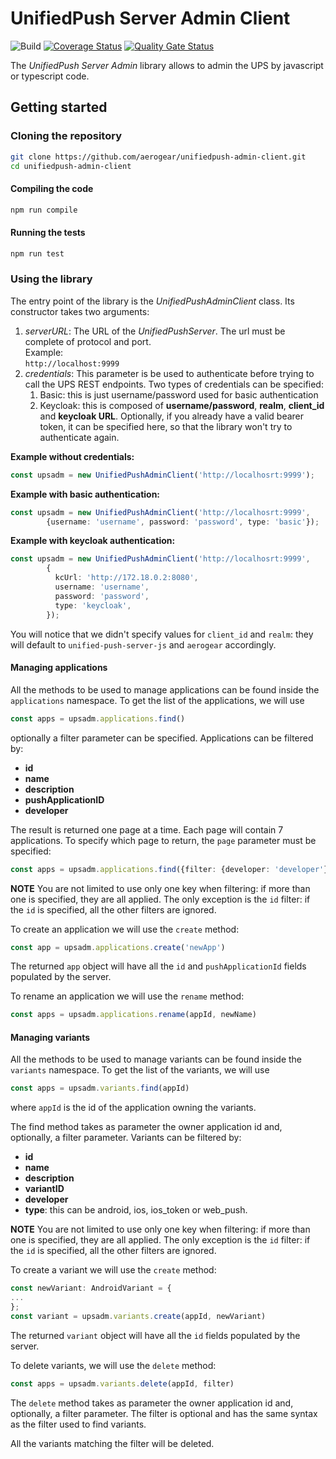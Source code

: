 # UnifiedPush Server Admin Client

![Build](https://github.com/aerogear/unifiedpush-admin-client/workflows/build/badge.svg)
[![Coverage Status](https://coveralls.io/repos/github/aerogear/unifiedpush-admin-client/badge.svg?branch=master)](https://coveralls.io/github/aerogear/unifiedpush-admin-client)
[![Quality Gate Status](https://sonarcloud.io/api/project_badges/measure?project=aerogear_unifiedpush-admin-client&metric=alert_status)](https://sonarcloud.io/dashboard?id=aerogear_unifiedpush-admin-client)

The _UnifiedPush Server Admin_ library allows to admin the UPS by javascript or typescript code.

## Getting started
### Cloning the repository

```bash
git clone https://github.com/aerogear/unifiedpush-admin-client.git
cd unifiedpush-admin-client
```

#### Compiling the code

```bash
npm run compile
```

#### Running the tests

```bash
npm run test
```

### Using the library

The entry point of the library is the _UnifiedPushAdminClient_ class. Its constructor takes two arguments:
1. *serverURL*: The URL of the _UnifiedPushServer_. The url must be complete of protocol and port.  
   Example:  
   `http://localhost:9999` 
1. *credentials*: This parameter is be used to authenticate before trying to call the UPS REST endpoints. Two types of credentials
can be specified:
   1. Basic: this is just username/password used for basic authentication
   2. Keycloak: this is composed of **username/password**, **realm**, **client_id** and **keycloak URL**. Optionally, if you already have a valid bearer token, it
   can be specified here, so that the library won't try to authenticate again.
   
**Example without credentials:** 
```typescript
const upsadm = new UnifiedPushAdminClient('http://localhosrt:9999');
```

**Example with basic authentication:**  
```typescript
const upsadm = new UnifiedPushAdminClient('http://localhosrt:9999', 
        {username: 'username', password: 'password', type: 'basic'});
```

**Example with keycloak authentication:**
```typescript
const upsadm = new UnifiedPushAdminClient('http://localhosrt:9999', 
        {
          kcUrl: 'http://172.18.0.2:8080',
          username: 'username',
          password: 'password',
          type: 'keycloak',
        });
```

You will notice that we didn't specify values for `client_id` and `realm`: they will default to `unified-push-server-js` 
and `aerogear` accordingly.

#### Managing applications

All the methods to be used to manage applications can be found inside the `applications` namespace.
To get the list of the applications, we will use
```typescript
const apps = upsadm.applications.find()
```

optionally a filter parameter can be specified. Applications can be filtered by:
* **id**
* **name**
* **description**
* **pushApplicationID**
* **developer**

The result is returned one page at a time. Each page will contain 7 applications. To specify which page to return, the 
`page` parameter must be specified:

```typescript
const apps = upsadm.applications.find({filter: {developer: 'developer'}, page: 2 })
```

**NOTE** You are not limited to use only one key when filtering: if more than one is specified, they are all applied. The only 
exception is the `id` filter: if the `id` is specified, all the other filters are ignored.


To create an application we will use the `create` method:
```typescript
const app = upsadm.applications.create('newApp')
```
The returned `app` object will have all the `id` and `pushApplicationId` fields populated by the server.

To rename an application we will use the `rename` method:

```typescript
const apps = upsadm.applications.rename(appId, newName)
```  

#### Managing variants

All the methods to be used to manage variants can be found inside the `variants` namespace.
To get the list of the variants, we will use
```typescript
const apps = upsadm.variants.find(appId)
```
where `appId` is the id of the application owning the variants.

The find method takes as parameter the owner application id and, optionally, a filter parameter. Variants can be filtered by:
* **id**
* **name**
* **description**
* **variantID**
* **developer**
* **type**: this can be android, ios, ios_token or web_push.

**NOTE** You are not limited to use only one key when filtering: if more than one is specified, they are all applied. The only 
exception is the `id` filter: if the `id` is specified, all the other filters are ignored.

To create a variant we will use the `create` method:
```typescript
const newVariant: AndroidVariant = {
...
};
const variant = upsadm.variants.create(appId, newVariant)
```
The returned `variant` object will have all the `id` fields populated by the server.

To delete variants, we will use the `delete` method:

```typescript
const apps = upsadm.variants.delete(appId, filter)
```

The `delete` method takes as parameter the owner application id and, optionally, a filter parameter. The filter is optional
and has the same syntax as the filter used to find variants.

All the variants matching the filter will be deleted.
